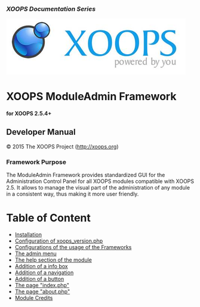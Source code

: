 ### _XOOPS Documentation Series_
![logoXoops.jpg](assets/logoXoops.jpg)

# XOOPS ModuleAdmin Framework
#### for XOOPS 2.5.4+
     

## Developer Manual
 
© 2015 The XOOPS Project (http://xoops.org)    

### Framework Purpose 


The ModuleAdmin Framework provides standardized GUI for the Administration Control Panel for all XOOPS modules compatible with XOOPS 2.5. It allows to manage the visual part of the administration of any module in a consistent way, thus making it more user friendly. 

# Table of Content

* [Installation](book/1install.md)
* [Configuration of xoops_version.php](book/2.md)
* [Configurations of the usage of the Frameworks](book/3.md)
* [The admin menu](book/4.md)
* [The help section of the module](book/5.md)
* [Addition of a info box](book/6.md)
* [Addition of a navigation](book/7.md)
* [Addition of a button](book/8.md)
* [The page "index.php"](book/9.md)
* [The page "about.php"](book/10.md)
* [Module Credits](book/99credits.md)